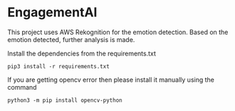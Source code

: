 # EngagementAI

This project uses AWS Rekognition for the emotion detection. Based on the emotion detected, further analysis is made.

Install the dependencies from the requirements.txt

```
pip3 install -r requirements.txt
```

If you are getting opencv error then please install it manually using the command

```
python3 -m pip install opencv-python
```